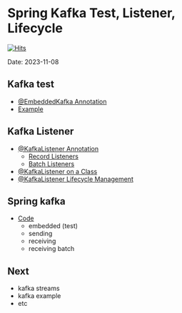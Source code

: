 # Spring Kafka Test, Listener, Lifecycle

[![Hits](https://hits.seeyoufarm.com/api/count/incr/badge.svg?url=https%3A%2F%2Fgithub.com%2Fspectra-study%2Fstudy-log&count_bg=%2379C83D&title_bg=%23555555&icon=&icon_color=%23E7E7E7&title=hits&edge_flat=false)](https://hits.seeyoufarm.com)

Date: 2023-11-08

## Kafka test

- [@EmbeddedKafka Annotation](https://docs.spring.io/spring-kafka/docs/2.9.13/reference/html/#embedded-kafka-annotation)
- [Example](https://docs.spring.io/spring-kafka/docs/2.9.13/reference/html/#example)

## Kafka Listener

- [@KafkaListener Annotation](https://docs.spring.io/spring-kafka/docs/2.9.13/reference/html/#kafka-listener-annotation)
    - [Record Listeners](https://docs.spring.io/spring-kafka/docs/2.9.13/reference/html/#record-listener)
    - [Batch Listeners](https://docs.spring.io/spring-kafka/docs/2.9.13/reference/html/#batch-listeners)
- [@KafkaListener on a Class](https://docs.spring.io/spring-kafka/docs/2.9.13/reference/html/#class-level-kafkalistener)
- [@KafkaListener Lifecycle Management](https://docs.spring.io/spring-kafka/docs/2.9.13/reference/html/#kafkalistener-lifecycle)

## Spring kafka

- [Code](https://github.com/spectra-study/study-kafka/tree/main/step02)
    - embedded (test)
    - sending
    - receiving
    - receiving batch

## Next

- kafka streams
- kafka example
- etc

